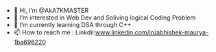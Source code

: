 - 👋 Hi, I’m @AkA7KMASTER
- 👀 I’m interested in Web Dev and Soliving logical Coding Problem
- 🌱 I’m currently learning DSA through C++
- 📫 How to reach me : Linkdil:www.linkedin.com/in/abhishek-maurya-1ba696220

<!---
AkA7KMASTER/AkA7KMASTER is a ✨ special ✨ repository because its `README.md` (this file) appears on your GitHub profile.
You can click the Preview link to take a look at your changes.
--->
